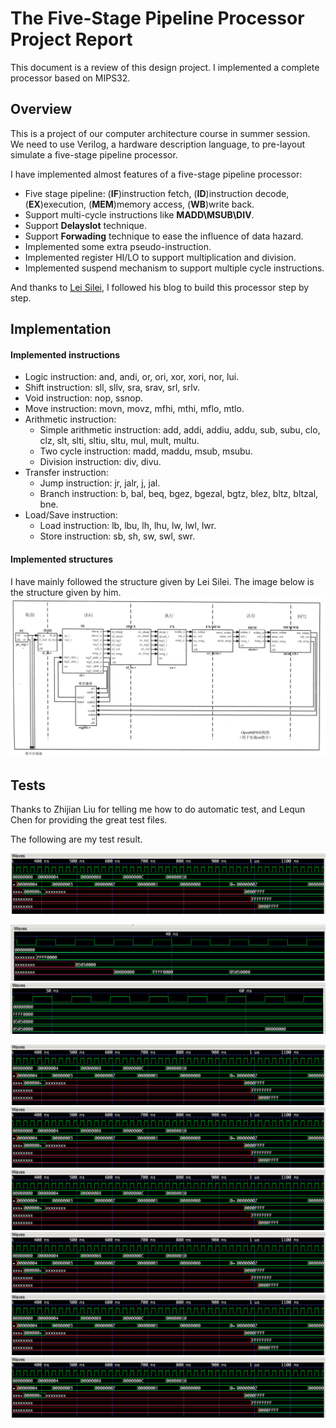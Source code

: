 # The Five-Stage Pipeline Processor Project Report
This document is a review of this design project. I implemented a complete processor based on MIPS32. 
## Overview 
This is a project of our computer architecture course in summer session. We need to use Verilog, a hardware description language, to pre-layout simulate a five-stage pipeline processor. 

I have implemented almost features of a five-stage pipeline processor:
- Five stage pipeline: (**IF**)instruction fetch, (**ID**)instruction decode, (**EX**)execution, (**MEM**)memory access, (**WB**)write back.
- Support multi-cycle instructions like **MADD\MSUB\DIV**. 
- Support **Delayslot** technique.
- Support **Forwading** technique to ease the influence of data hazard.
- Implemented some extra pseudo-instruction.
- Implemented register HI/LO to support multiplication and division.
- Implemented suspend mechanism to support multiple cycle instructions.

And thanks to [Lei Silei](http://blog.csdn.net/leishangwen/article/category/5723475/3), I followed his blog to build this processor step by step. 
## Implementation
#### Implemented instructions
- Logic instruction: and, andi, or, ori, xor, xori, nor, lui.
- Shift instruction: sll, sllv, sra, srav, srl, srlv.
- Void instruction: nop, ssnop.
- Move instruction: movn, movz, mfhi, mthi, mflo, mtlo.
- Arithmetic instruction: 
	- Simple arithmetic instruction: add, addi, addiu, addu, sub, subu, clo, clz, slt, slti, sltiu, sltu, mul, mult, multu.
	- Two cycle instruction: madd, maddu, msub, msubu.
	- Division instruction: div, divu.
- Transfer instruction:
	- Jump instruction: jr, jalr, j, jal.
	- Branch instruction: b, bal, beq, bgez, bgezal, bgtz, blez, bltz, bltzal, bne.
- Load/Save instruction:
	- Load instruction: lb, lbu, lh, lhu, lw, lwl, lwr.
	- Store instruction: sb, sh, sw, swl, swr.

#### Implemented structures
I have mainly followed the structure given by Lei Silei. The image below is the structure given by him.
![](https://raw.githubusercontent.com/volzkzg/cpu/dev/doc/pic/overview.png)

## Tests

Thanks to Zhijian Liu for telling me how to do automatic test, and Lequn Chen for providing the great test files. 

The following are my test result.

![Waveform simulation of test-logic](https://raw.githubusercontent.com/volzkzg/cpu/dev/doc/pic/testlogic.png)

![](https://raw.githubusercontent.com/volzkzg/cpu/dev/doc/pic/testmove0.png)
![Waveform simulation of test-move](https://raw.githubusercontent.com/volzkzg/cpu/dev/doc/pic/testmove1.png)

![Waveform simulation of test-logic](https://raw.githubusercontent.com/volzkzg/cpu/dev/doc/pic/testlogic.png)
![Waveform simulation of test-logic](https://raw.githubusercontent.com/volzkzg/cpu/dev/doc/pic/testlogic.png)
![Waveform simulation of test-logic](https://raw.githubusercontent.com/volzkzg/cpu/dev/doc/pic/testlogic.png)
![Waveform simulation of test-logic](https://raw.githubusercontent.com/volzkzg/cpu/dev/doc/pic/testlogic.png)
![Waveform simulation of test-logic](https://raw.githubusercontent.com/volzkzg/cpu/dev/doc/pic/testlogic.png)
![Waveform simulation of test-logic](https://raw.githubusercontent.com/volzkzg/cpu/dev/doc/pic/testlogic.png)